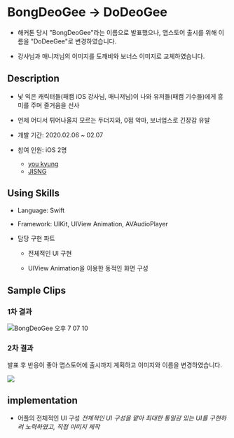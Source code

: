 



# BongDeoGee -> DoDeoGee

- 해커톤 당시 "BongDeoGee"라는 이름으로 발표했으나, 앱스토어 출시를 위해 이름을 "DoDeeGee"로 변경하였습니다.

- 강사님과 매니저님의 이미지를 도깨비와 보너스 이미지로 교체하였습니다.



## Description

- 낯 익은 캐릭터들(패캠 iOS 강사님, 매니저님)이 나와 유저들(패캠 기수들)에게 흥미를 주며 즐거움을 선사 

- 언제 어디서 튀어나올지 모르는 두더지와, 0점 악마, 보너업스로 긴장감 유발

- 개발 기간: 2020.02.06 ~ 02.07 

- 참여 인원: iOS 2명

  - [you kyung](https://github.com/wydryd125)
  - [JISNG](https://github.com/jisng)



## Using Skills

- Language: Swift

- Framework: UIKit, UIView Animation, AVAudioPlayer 

- 담당 구현 파트
  - 전체적인 UI 구현
  
  - UIView Animation을 이용한 동적인 화면 구성
  
    

## Sample Clips

### 1차 결과

![BongDeoGee 오후 7 07 10](https://user-images.githubusercontent.com/57229970/81282494-319ba700-9096-11ea-8949-ea200f48983a.gif)



### 2차 결과

발표 후 반응이 좋아 앱스토어에 출시까지 계획하고 이미지와 이름을 변경하였습니다.

<img src = "https://github.com/jisng/hackathon-2/blob/master/Video/2Rec.gif"></img>



## implementation

- 어플의 전체적인 UI 구성
  *전체적인 UI 구성을 맡아 최대한 통일감 있는 UI를 구현하려 노력하였고, 직접 이미지 제작*

